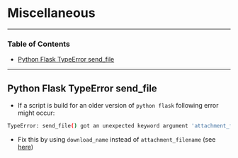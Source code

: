 # Miscellaneous

---

### Table of Contents
- [Python Flask TypeError send_file](#python-flask-typeerror-send-file)

---

## Python Flask TypeError send_file
- If a script is build for an older version of `python flask` following error might occur:

```bash
TypeError: send_file() got an unexpected keyword argument 'attachment_filename'
```

- Fix this by using `download_name` instead of `attachment_filename` (see [here](https://github.com/pallets/flask/issues/4753))


